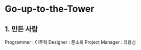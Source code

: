Go-up-to-the-Tower
==================
## 1. 만든 사람
  Programmer : 이주혁
  Designer : 문소희
  Project Manager : 최용성
